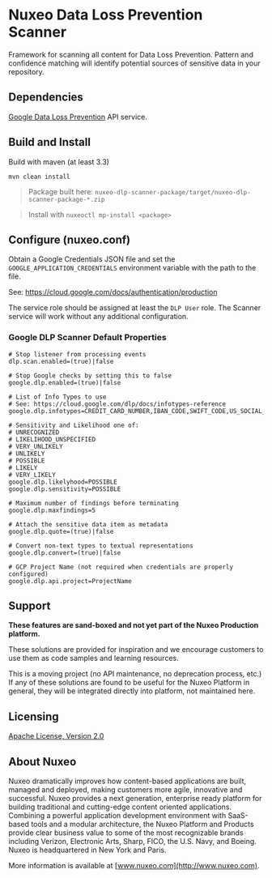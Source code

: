 # Nuxeo Data Loss Prevention Scanner
Framework for scanning all content for Data Loss Prevention.  Pattern and confidence matching will identify potential sources of sensitive data in your repository.

## Dependencies

[Google Data Loss Prevention](https://cloud.google.com/dlp/) API service.

## Build and Install

Build with maven (at least 3.3)

```
mvn clean install
```
> Package built here: `nuxeo-dlp-scanner-package/target/nuxeo-dlp-scanner-package-*.zip`

> Install with `nuxeoctl mp-install <package>`

## Configure (nuxeo.conf)

Obtain a Google Credentials JSON file and set the `GOOGLE_APPLICATION_CREDENTIALS` environment variable with the path to the file.

See: https://cloud.google.com/docs/authentication/production

The service role should be assigned at least the `DLP User` role.  The Scanner service will work without any additional configuration.

### Google DLP Scanner Default Properties

```
# Stop listener from processing events
dlp.scan.enabled=(true)|false

# Stop Google checks by setting this to false
google.dlp.enabled=(true)|false

# List of Info Types to use
# See: https://cloud.google.com/dlp/docs/infotypes-reference
google.dlp.infotypes=CREDIT_CARD_NUMBER,IBAN_CODE,SWIFT_CODE,US_SOCIAL_SECURITY_NUMBER,US_PASSPORT,US_INDIVIDUAL_TAXPAYER_IDENTIFICATION_NUMBER,US_EMPLOYER_IDENTIFICATION_NUMBER,US_BANK_ROUTING_MICR

# Sensitivity and Likelihood one of:
# UNRECOGNIZED
# LIKELIHOOD_UNSPECIFIED
# VERY_UNLIKELY
# UNLIKELY
# POSSIBLE
# LIKELY
# VERY_LIKELY
google.dlp.likelyhood=POSSIBLE
google.dlp.sensitivity=POSSIBLE

# Maximum number of findings before terminating
google.dlp.maxfindings=5

# Attach the sensitive data item as metadata
google.dlp.quote=(true)|false

# Convert non-text types to textual representations
google.dlp.convert=(true)|false

# GCP Project Name (not required when credentials are properly configured)
google.dlp.api.project=ProjectName
```

## Support

**These features are sand-boxed and not yet part of the Nuxeo Production platform.**

These solutions are provided for inspiration and we encourage customers to use them as code samples and learning resources.

This is a moving project (no API maintenance, no deprecation process, etc.) If any of these solutions are found to be useful for the Nuxeo Platform in general, they will be integrated directly into platform, not maintained here.

## Licensing

[Apache License, Version 2.0](http://www.apache.org/licenses/LICENSE-2.0)

## About Nuxeo

Nuxeo dramatically improves how content-based applications are built, managed and deployed, making customers more agile, innovative and successful. Nuxeo provides a next generation, enterprise ready platform for building traditional and cutting-edge content oriented applications. Combining a powerful application development environment with SaaS-based tools and a modular architecture, the Nuxeo Platform and Products provide clear business value to some of the most recognizable brands including Verizon, Electronic Arts, Sharp, FICO, the U.S. Navy, and Boeing. Nuxeo is headquartered in New York and Paris.

More information is available at [www.nuxeo.com](http://www.nuxeo.com).


